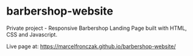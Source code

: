 # barbershop-website
Private project - Responsive Barbershop Landing Page built with HTML, CSS and Javascript.

Live page at: https://marcelfronczak.github.io/barbershop-website/
